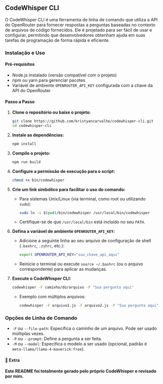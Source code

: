 ## CodeWhisper CLI
O CodeWhisper CLI é uma ferramenta de linha de comando que utiliza a API do OpenRouter para fornecer respostas a perguntas baseadas no contexto de arquivos de código fornecidos. Ele é projetado para ser fácil de usar e configurar, permitindo que desenvolvedores obtenham ajuda em suas tarefas de programação de forma rápida e eficiente.

### Instalação e Uso

#### Pré-requisitos
- Node.js instalado (versão compatível com o projeto)
- npm ou yarn para gerenciar pacotes
- Variável de ambiente `OPENROUTER_API_KEY` configurada com a chave da API do OpenRouter

#### Passo a Passo

1. **Clone o repositório ou baixe o projeto:**
   ```bash
   git clone https://github.com/kristyancarvalho/codewhisper-cli.git
   cd codewhisper-cli
   ```

2. **Instale as dependências:**
   ```bash
   npm install
   ```

3. **Compile o projeto:**
   ```bash
   npm run build
   ```

4. **Configure a permissão de execução para o script:**
   ```bash
   chmod +x bin/codewhisper
   ```

5. **Crie um link simbólico para facilitar o uso do comando:**
   - Para sistemas Unix/Linux (via terminal, como root ou utilizando `sudo`):
     ```bash
     sudo ln -s $(pwd)/bin/codewhisper /usr/local/bin/codewhisper
     ```
   - Certifique-se de que `/usr/local/bin` está incluído no seu `PATH`.

6. **Defina a variável de ambiente `OPENROUTER_API_KEY`:**
   - Adicione a seguinte linha ao seu arquivo de configuração de shell (`.bashrc`, `.zshrc`, etc.):
     ```bash
     export OPENROUTER_API_KEY="sua_chave_api_aqui"
     ```
   - Reinicie o terminal ou execute `source ~/.bashrc` (ou o arquivo correspondente) para aplicar as mudanças.

7. **Execute o CodeWhisper CLI:**
   ```bash
   codewhisper -F caminho/do/arquivo -P "Sua pergunta aqui"
   ```
   - Exemplo com múltiplos arquivos:
     ```bash
     codewhisper -F arquivo1.js -F arquivo2.js -P "Sua pergunta aqui"
     ```

### Opções de Linha de Comando
- `-F` ou `--file-path`: Especifica o caminho de um arquivo. Pode ser usado múltiplas vezes.
- `-P` ou `--prompt`: Define a pergunta a ser feita.
- `-M` ou `--model`: Especifica o modelo a ser usado (opcional, padrão é `meta-llama/llama-4-maverick:free`).

#### 🚨 Extra
**Este README foi totalmente gerado pelo próprio CodeWhisper e revisado por mim.**
